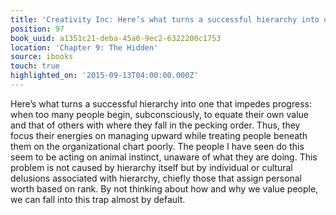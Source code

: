 ```yaml
---
title: 'Creativity Inc: Here’s what turns a successful hierarchy into one that imped…'
position: 97
book_uuid: a1351c21-deba-45a0-9ec2-6322200c1753
location: 'Chapter 9: The Hidden'
source: ibooks
touch: true
highlighted_on: '2015-09-13T04:00:00.000Z'
---
```


Here’s what turns a successful hierarchy into one that impedes progress: when too many people begin, subconsciously, to equate their own value and that of others with where they fall in the pecking order. Thus, they focus their energies on managing upward while treating people beneath them on the organizational chart poorly. The people I have seen do this seem to be acting on animal instinct, unaware of what they are doing. This problem is not caused by hierarchy itself but by individual or cultural delusions associated with hierarchy, chiefly those that assign personal worth based on rank. By not thinking about how and why we value people, we can fall into this trap almost by default.